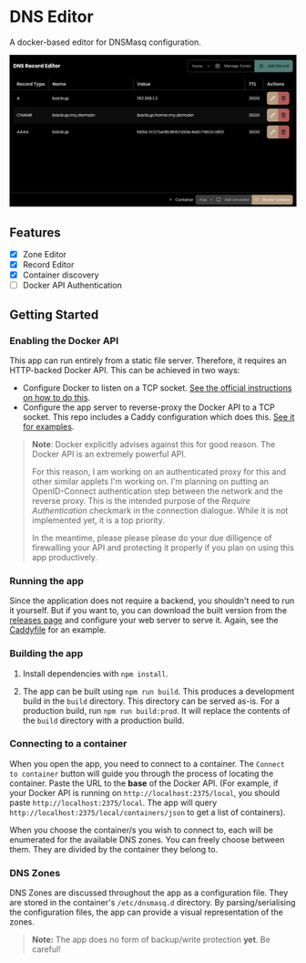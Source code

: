 # DNS Editor

A docker-based editor for DNSMasq configuration.

![img.png](img.png)

## Features

- [x] Zone Editor
- [x] Record Editor
- [x] Container discovery
- [ ] Docker API Authentication

## Getting Started

### Enabling the Docker API

This app can run entirely from a static file server. Therefore, it requires an HTTP-backed Docker API. This can be
achieved in two ways:

- Configure Docker to listen on a TCP
  socket. [See the official instructions on how to do this](https://docs.docker.com/engine/daemon/remote-access/#enable-remote-access).
- Configure the app server to reverse-proxy the Docker API to a TCP socket. This repo includes a Caddy configuration
  which does this. [See it for examples](./Caddyfile).

> **Note**: Docker explicitly advises against this for good reason. The Docker API is an extremely powerful API.
> 
> For this reason, I am working on an authenticated proxy for this and other similar applets I'm working on. I'm
> planning on putting an OpenID-Connect authentication step between the network and the reverse proxy. This is the
> intended purpose of the _Require Authentication_ checkmark in the connection dialogue. While it is not implemented
> yet, it is a top priority. 
>
> In the meantime, please please please do your due dilligence of firewalling your API and protecting it properly if
> you plan on using this app productively. 

### Running the app

Since the application does not require a backend, you shouldn't need to run it yourself. But if you want to, you can
download the built version from the [releases page](https://github.com/j-cake/dnsmasq-frontend/releases) and configure
your web server to serve it. Again, see the [Caddyfile](./Caddyfile) for an example.

### Building the app

1. Install dependencies with `npm install`.

2. The app can be built using `npm run build`. This produces a development build in the `build` directory. This
   directory can be served as-is. For a production build, run `npm run build:prod`. It will replace the contents of the
   `build` directory with a production build.

### Connecting to a container

When you open the app, you need to connect to a container. The `Connect to container` button will guide you through the
process of locating the container. Paste the URL to the **base** of the Docker API. (For example, if your Docker API is
running on `http://localhost:2375/local`, you should paste `http://localhost:2375/local`. The app will query
`http://localhost:2375/local/containers/json` to get a list of containers).

When you choose the container/s you wish to connect to, each will be enumerated for the available DNS zones. You can
freely choose between them. They are divided by the container they belong to.

### DNS Zones

DNS Zones are discussed throughout the app as a configuration file. They are stored in the container's `/etc/dnsmasq.d`
directory. By parsing/serialising the configuration files, the app can provide a visual representation of the zones.

> **Note:** The app does no form of backup/write protection **yet**. Be careful!
